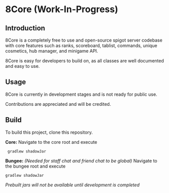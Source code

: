# 8Core (Work-In-Progress)

## Introduction
8Core is a completely free to use and open-source spigot server codebase with core features such as ranks, scoreboard, tablist, commands, unique cosmetics, hub manager, and minigame API.

8Core is easy for developers to build on, as all classes are well documented and easy to use.

## Usage
8Core is currently in development stages and is not ready for public use. 

Contributions are appreciated and will be credited.

## Build
To build this project, clone this repository.

**Core:**
Navigate to the core root and execute
   
     gradlew shadowJar

**Bungee:** *(Needed for staff chat and friend chat to be global)*
Navigate to the bungee root and execute

    gradlew shadowJar

*Prebuilt jars will not be available until development is completed*
